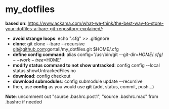 # my_dotfiles

**based on**: https://www.ackama.com/what-we-think/the-best-way-to-store-your-dotfiles-a-bare-git-repository-explained/:
- **avoid strange loops**: echo ".cfg" >> .gitignore
- **clone**: git clone --bare --recursive git@github.com:gortali/my_dotfiles.git $HOME/.cfg
- **define config command**: alias config='/usr/bin/git --git-dir=$HOME/.cfg/ --work-tree=$HOME'
- **modify status command to not show untracked**: config config --local status.showUntrackedFiles no
- **download**: config checkout 
- **download submodules**: config submodule update --recursive
- then, use **config** as you would use **git** (add, status, commit, push...)

**Note**: uncomment out "source .bashrc.post1", "source .bashrc.mac" from .bashrc if needed
